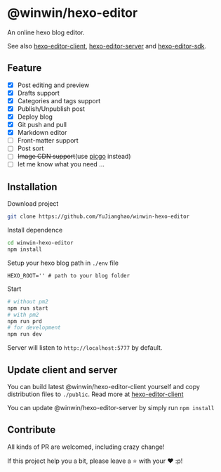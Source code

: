 # @winwin/hexo-editor

An online hexo blog editor.

See also [hexo-editor-client](https://github.com/YuJianghao/winwin-hexo-editor-client), [hexo-editor-server](https://github.com/YuJianghao/winwin-hexo-editor-server) and [hexo-editor-sdk](https://github.com/YuJianghao/winwin-hexo-editor-sdk).

## Feature

- [x] Post editing and preview
- [x] Drafts support
- [x] Categories and tags support
- [x] Publish/Unpublish post
- [x] Deploy blog
- [x] Git push and pull
- [x] Markdown editor
- [ ] Front-matter support
- [ ] Post sort
- [ ] ~~Image CDN support~~(use [picgo](https://picgo.github.io/PicGo-Doc/zh/guide/) instead)
- [ ] let me know what you need ...

## Installation

Download project

```bash
git clone https://github.com/YuJianghao/winwin-hexo-editor
```

Install dependence

```bash
cd winwin-hexo-editor
npm install
```

Setup your hexo blog path in `./env` file

```.env
HEXO_ROOT='' # path to your blog folder
```

Start

```bash
# without pm2
npm run start
# with pm2
npm run prd
# for development
npm run dev
```

Server will listen to `http://localhost:5777` by default.

## Update client and server

You can build latest @winwin/hexo-editor-client yourself and copy distribution files to `./public`. Read more at [hexo-editor-client](https://github.com/YuJianghao/winwin-hexo-editor-client)

You can update @winwin/hexo-editor-server by simply run `npm install`

## Contribute

All kinds of PR are welcomed, including crazy change!

If this project help you a bit, please leave a ⭐ with your ❤ :p!
